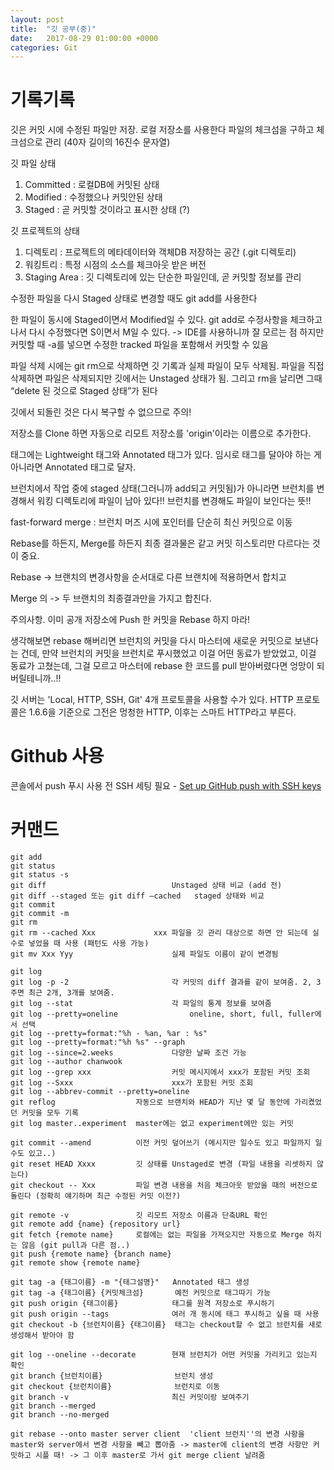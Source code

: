 ```yaml
---
layout: post
title:  "깃 공부(중)"
date:   2017-08-29 01:00:00 +0000
categories: Git
---
```


# 기록기록

깃은 커밋 시에 수정된 파일만 저장.
로컬 저장소를 사용한다
파일의 체크섬을 구하고 체크섬으로 관리 (40자 길이의 16진수 문자열)

깃 파일 상태

1. Committed : 로컬DB에 커밋된 상태
2. Modified : 수정했으나 커밋안된 상태
3. Staged : 곧 커밋할 것이라고 표시한 상태 (?)

깃 프로젝트의 상태

1. 디렉토리 : 프로젝트의 메타데이터와 객체DB 저장하는 공간 (.git 디렉토리)
2. 워킹트리 : 특정 시점의 소스를 체크아웃 받은 버전
3. Staging Area : 깃 디렉토리에 있는 단순한 파일인데, 곧 커밋할 정보를 관리

수정한 파일을 다시 Staged 상태로 변경할 때도 git add를 사용한다

한 파일이 동시에 Staged이면서 Modified일 수 있다.
git add로 수정사항을 체크하고 나서 다시 수정했다면 S이면서 M일 수 있다. -> IDE를 사용하니까 잘 모르는 점
하지만 커밋할 때 -a를 넣으면 수정한 tracked 파일을 포함해서 커밋할 수 있음

파일 삭제 시에는 git rm으로 삭제하면 깃 기록과 실제 파일이 모두 삭제됨.
파일을 직접 삭제하면 파일은 삭제되지만 깃에서는 Unstaged 상태가 됨.
그리고 rm을 날리면 그때 “delete 된 것으로 Staged 상태”가 된다

깃에서 되돌린 것은 다시 복구할 수 없으므로 주의!

저장소를 Clone 하면 자동으로 리모트 저장소를 'origin'이라는 이름으로 추가한다.

태그에는 Lightweight 태그와 Annotated 태그가 있다. 임시로 태그를 달아야 하는 게 아니라면 Annotated 태그로 달자.

브런치에서 작업 중에 staged 상태(그러니까 add되고 커밋됨)가 아니라면 브런치를 변경해서 워킹 디렉토리에 파일이 남아 있다!! 브런치를 변경해도 파일이 보인다는 뜻!!

fast-forward merge : 브런치 머즈 시에 포인터를 단순히 최신 커밋으로 이동

Rebase를 하든지, Merge를 하든지 최종 결과물은 같고 커밋 히스토리만 다르다는 것이 중요.

Rebase -> 브랜치의 변경사항을 순서대로 다른 브랜치에 적용하면서 합치고

Merge 의 -> 두 브랜치의 최종결과만을 가지고 합친다.

주의사항. 이미 공개 저장소에 Push 한 커밋을 Rebase 하지 마라!

생각해보면 rebase 해버리면 브런치의 커밋을 다시 마스터에 새로운 커밋으로 보낸다는 건데, 만약 브런치의 커밋을 브런치로 푸시했었고 이걸 어떤 동료가 받았었고, 이걸 동료가 고쳤는데, 그걸 모르고 마스터에 rebase 한 코드를 pull 받아버렸다면 엉망이 되버릴테니까..!!

깃 서버는 'Local, HTTP, SSH, Git' 4개 프로토콜을 사용할 수가 있다.
HTTP 프로토콜은 1.6.6을 기준으로 그전은 멍청한 HTTP, 이후는 스마트 HTTP라고 부른다.

# Github 사용

콘솔에서 push 푸시 사용 전 SSH 세팅 필요 - [Set up GitHub push with SSH keys](https://gist.github.com/developius/c81f021eb5c5916013dc) 

# 커맨드

```
git add
git status
git status -s
git diff 							Unstaged 상태 비교 (add 전)
git diff --staged 또는 git diff —cached 	staged 상태와 비교
git commit
git commit -m
git rm
git rm --cached Xxx				xxx 파일을 깃 관리 대상으로 하면 안 되는데 실수로 넣었을 때 사용 (패턴도 사용 가능)
git mv Xxx Yyy						실제 파일도 이름이 같이 변경됨

git log
git log -p -2						각 커밋의 diff 결과를 같이 보여줌. 2, 3 주면 최근 2개, 3개를 보여줌.
git log --stat						각 파일의 통계 정보를 보여줌
git log --pretty=oneline				oneline, short, full, fuller에서 선택
git log --pretty=format:"%h - %an, %ar : %s"
git log --pretty=format:"%h %s" --graph
git log --since=2.weeks				다양한 날짜 조건 가능
git log --author chanwook
git log --grep xxx					커밋 메시지에서 xxx가 포함된 커밋 조회
git log --Sxxx						xxx가 포함된 커밋 조회
git log --abbrev-commit --pretty=oneline
git reflog                  자동으로 브랜치와 HEAD가 지난 몇 달 동안에 가리켰었던 커밋을 모두 기록
git log master..experiment  master에는 없고 experiment에만 있는 커밋 

git commit --amend          이전 커밋 덮어쓰기 (메시지만 일수도 있고 파일까지 일 수도 있고..)
git reset HEAD Xxxx         깃 상태를 Unstaged로 변경 (파일 내용을 리셋하지 않는다)
git checkout -- Xxx         파일 변경 내용을 처음 체크아웃 받았을 때의 버전으로 돌린다 (정확히 얘기하며 최근 수정된 커밋 이전?)

git remote -v               깃 리모트 저장소 이름과 단축URL 확인
git remote add {name} {repository url}
git fetch {remote name}     로컬에는 없는 파일을 가져오지만 자동으로 Merge 하지는 않음 (git pull과 다른 점..)
git push {remote name} {branch name}
git remote show {remote name}

git tag -a {태그이름} -m "{태그설명}"   Annotated 태그 생성
git tag -a {태그이름} {커밋체크섬}       예전 커밋으로 태그따기 가능
git push origin {태그이름}            태그를 원격 저장소로 푸시하기
git push origin --tags              여러 개 동시에 태그 푸시하고 싶을 때 사용
git checkout -b {브런치이름} {태그이름}  태그는 checkout할 수 없고 브런치를 새로 생성해서 받아야 함

git log --oneline --decorate        현재 브런치가 어떤 커밋을 가리키고 있는지 확인
git branch {브런치이름}                브런치 생성
git checkout {브런치이름}              브런치로 이동
git branch -v                       최신 커밋이랑 보여주기
git branch --merged
git branch --no-merged

git rebase --onto master server client  'client 브런치''의 변경 사항을 master와 server에서 변경 사항을 빼고 뽑아줌 -> master에 client의 변경 사항만 커밋하고 시플 때! -> 그 이후 master로 가서 git merge client 날려줌
```
